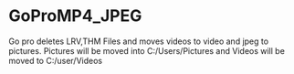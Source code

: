 # GoProMP4_JPEG
Go pro deletes LRV,THM Files and moves videos to video and jpeg to pictures.
Pictures will be moved into C:/Users/Pictures and Videos will be moved to C:/user/Videos
